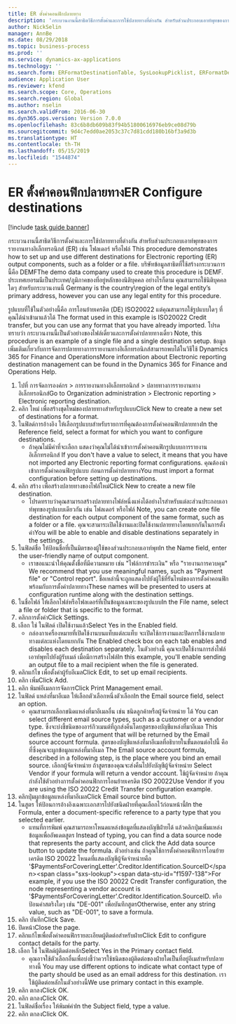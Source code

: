 ```yaml
---
title: ER ตั้งค่าคอนฟิกปลายทาง
description: 'กระบวนงานนี้สาธิตวิธีการตั้งค่าและการใช้ปลายทางที่ต่างกัน สำหรับส่วนประกอบเอาท์พุทของการรายงานทางอิเล็กทรอนิกส์ (ER) เช่น โฟลเดอร์ หรือไฟล์ '
author: NickSelin
manager: AnnBe
ms.date: 08/29/2018
ms.topic: business-process
ms.prod: ''
ms.service: dynamics-ax-applications
ms.technology: ''
ms.search.form: ERFormatDestinationTable, SysLookupPicklist, ERFormatDestinationSettings, ERFormatDestinationEmailSettings, ERExpressionDesignerFormula, SRSPrintDestinationTokens
audience: Application User
ms.reviewer: kfend
ms.search.scope: Core, Operations
ms.search.region: Global
ms.author: nselin
ms.search.validFrom: 2016-06-30
ms.dyn365.ops.version: Version 7.0.0
ms.openlocfilehash: 83c6b8db609b83f94b51800616976eb9ce08d79b
ms.sourcegitcommit: 9d4c7edd0ae2053c37c7d81cdd180b16bf3a9d3b
ms.translationtype: HT
ms.contentlocale: th-TH
ms.lasthandoff: 05/15/2019
ms.locfileid: "1544874"
---
```

# <a name="er-configure-destinations"></a><span data-ttu-id="f1597-103">ER ตั้งค่าคอนฟิกปลายทาง</span><span class="sxs-lookup"><span data-stu-id="f1597-103">ER Configure destinations</span></span>

[!include [task guide banner](../../includes/task-guide-banner.md)]

<span data-ttu-id="f1597-104">กระบวนงานนี้สาธิตวิธีการตั้งค่าและการใช้ปลายทางที่ต่างกัน สำหรับส่วนประกอบเอาท์พุทของการรายงานทางอิเล็กทรอนิกส์ (ER) เช่น โฟลเดอร์ หรือไฟล์ </span><span class="sxs-lookup"><span data-stu-id="f1597-104">This procedure demonstrates how to set up and use different destinations for Electronic reporting (ER) output components, such as a folder or a file.</span></span> <span data-ttu-id="f1597-105">บริษัทข้อมูลสาธิตที่ใช้สร้างกระบวนการนี้คือ DEMF</span><span class="sxs-lookup"><span data-stu-id="f1597-105">The demo data company used to create this procedure is DEMF.</span></span> <span data-ttu-id="f1597-106">ประเทศเยอรมนีเป็นประเทศ/ภูมิภาคของที่อยู่หลักของนิติบุคคล อย่างไรก็ตาม คุณสามารถใช้นิติบุคคลใดๆ สำหรับกระบวนงานนี้ </span><span class="sxs-lookup"><span data-stu-id="f1597-106">Germany is the country\region of the legal entity’s primary address, however you can use any legal entity for this procedure.</span></span> 

<span data-ttu-id="f1597-107">รูปแบบที่ใช้ในตัวอย่างนี้คือ การโอนย้ายเครดิต (DE) ISO20022 แต่คุณสามารถใช้รูปแบบใดๆ ที่คุณได้นำเข้ามาแล้วได้ </span><span class="sxs-lookup"><span data-stu-id="f1597-107">The format used in this example is ISO20022 Credit transfer, but you can use any format that you have already imported.</span></span> <span data-ttu-id="f1597-108">โปรดทราบว่า กระบวนงานนี้เป็นตัวอย่างของไฟล์เดี่ยวและการตั้งค่าปลายทางเดี่ยว </span><span class="sxs-lookup"><span data-stu-id="f1597-108">Note, this procedure is an example of a single file and a single destination setup.</span></span> <span data-ttu-id="f1597-109">ข้อมูลเพิ่มเติมเกี่ยวกับการจัดการปลายทางการรายงานทางอิเล็กทรอนิกส์สามารถพบได้ในวิธีใช้ Dynamics 365 for Finance and Operations</span><span class="sxs-lookup"><span data-stu-id="f1597-109">More information about Electronic reporting destination management can be found in the Dynamics 365 for Finance and Operations Help.</span></span>

1. <span data-ttu-id="f1597-110">ไปที่ การจัดการองค์กร > การรายงานทางอิเล็กทรอนิกส์ > ปลายทางการรายงานทางอิเล็กทรอนิกส์</span><span class="sxs-lookup"><span data-stu-id="f1597-110">Go to Organization administration > Electronic reporting > Electronic reporting destination.</span></span>
2. <span data-ttu-id="f1597-111">คลิก ใหม่ เพื่อสร้างชุดใหม่ของปลายทางสำหรับรูปแบบ</span><span class="sxs-lookup"><span data-stu-id="f1597-111">Click New to create a new set of destinations for a format.</span></span>
3. <span data-ttu-id="f1597-112">ในฟิลด์การอ้างอิง ให้เลือกรูปแบบสำหรับรายการที่คุณต้องการตั้งค่าคอนฟิกปลายทาง</span><span class="sxs-lookup"><span data-stu-id="f1597-112">In the Reference field, select a format for which you want to configure destinations.</span></span>
    * <span data-ttu-id="f1597-113">ถ้าคุณไม่มีค่าที่จะเลือก แสดงว่าคุณไม่ได้นำเข้าการตั้งค่าคอนฟิกรูปแบบการรายงานอิเล็กทรอนิกส์ </span><span class="sxs-lookup"><span data-stu-id="f1597-113">If you don't have a value to select, it means that you have not imported any Electronic reporting format configurations.</span></span> <span data-ttu-id="f1597-114">คุณต้องนำเข้าการตั้งค่าคอนฟิกรูปแบบ ก่อนการตั้งค่าปลายทาง</span><span class="sxs-lookup"><span data-stu-id="f1597-114">You must import a format configuration before setting up destinations.</span></span>  
4. <span data-ttu-id="f1597-115">คลิก สร้าง เพื่อสร้างปลายทางของไฟล์ใหม่</span><span class="sxs-lookup"><span data-stu-id="f1597-115">Click New to create a new file destination.</span></span>
    * <span data-ttu-id="f1597-116">โปรดทราบว่าคุณสามารถสร้างปลายทางไฟล์หนึ่งแห่งได้อย่างไรสำหรับแต่ละส่วนประกอบเอาท์พุทของรูปแบบเดียวกัน เช่น โฟลเดอร์ หรือไฟล์ </span><span class="sxs-lookup"><span data-stu-id="f1597-116">Note, you can create one file destination for each output component of the same format, such as a folder or a file.</span></span> <span data-ttu-id="f1597-117">คุณจะสามาระเปิดใช้งานและปิดใช้งานปลายทางโดยแยกกันในการตั้งค่า</span><span class="sxs-lookup"><span data-stu-id="f1597-117">You will be able to enable and disable destinations separately in the settings.</span></span>  
5. <span data-ttu-id="f1597-118">ในฟิลด์ชื่อ ให้ป้อนชื่อที่เป็นมิตรของผู้ใช้ของส่วนประกอบเอาท์พุท</span><span class="sxs-lookup"><span data-stu-id="f1597-118">In the Name field, enter the user-friendly name of output component.</span></span>
    * <span data-ttu-id="f1597-119">เราขอแนะนำให้คุณตั้งชื่อที่มีความหมาย เช่น "ไฟล์การชำระเงิน" หรือ "รายงานการควบคุม" </span><span class="sxs-lookup"><span data-stu-id="f1597-119">We recommend that you use meaningful names, such as "Payment file" or "Control report".</span></span> <span data-ttu-id="f1597-120">ชื่อเหล่านี้จะถูกแสดงไปยังผู้ใช้ที่รันไทม์ของการตั้งค่าคอนฟิก พร้อมกับการตั้งค่าปลายทาง</span><span class="sxs-lookup"><span data-stu-id="f1597-120">These names will be presented to users at configuration runtime along with the destination settings.</span></span>  
6. <span data-ttu-id="f1597-121">ในชื่อไฟล์ ให้เลือกไฟล์หรือโฟลเดอร์ที่เป็นข้อมูลเฉพาะของรูปแบบ</span><span class="sxs-lookup"><span data-stu-id="f1597-121">In the File name, select a file or folder that is specific to the format.</span></span>
7. <span data-ttu-id="f1597-122">คลิกการตั้งค่า</span><span class="sxs-lookup"><span data-stu-id="f1597-122">Click Settings.</span></span>
8. <span data-ttu-id="f1597-123">เลือก ใช่ ในฟิลด์ เปิดใช้งานแล้ว</span><span class="sxs-lookup"><span data-stu-id="f1597-123">Select Yes in the Enabled field.</span></span>
    * <span data-ttu-id="f1597-124">กล่องกาเครื่องหมายที่เปิดใช้งานบนแท็บแต่ละแท็บ จะเปิดใช้การงานและปิดการใช้งานปลายทางแต่ละแห่งโดยแยกกัน </span><span class="sxs-lookup"><span data-stu-id="f1597-124">The Enabled check box on each tab enables and disables each destination separately.</span></span> <span data-ttu-id="f1597-125">ในตัวอย่างนี้ คุณจะเปิดใช้งานการส่งไฟล์เอาท์พุทไปยังผู้รับเมล์ เมื่อมีการสร้างไฟล์</span><span class="sxs-lookup"><span data-stu-id="f1597-125">In this example, you'll enable sending an output file to a mail recipient when the file is generated.</span></span>  
9. <span data-ttu-id="f1597-126">คลิกแก้ไข เพื่อตั้งค่าผู้รับอีเมล</span><span class="sxs-lookup"><span data-stu-id="f1597-126">Click Edit, to set up email recipients.</span></span>
10. <span data-ttu-id="f1597-127">คลิก เพิ่ม</span><span class="sxs-lookup"><span data-stu-id="f1597-127">Click Add.</span></span>
11. <span data-ttu-id="f1597-128">คลิก พิมพ์อีเมลการจัดการ</span><span class="sxs-lookup"><span data-stu-id="f1597-128">Click Print Management email.</span></span>
12. <span data-ttu-id="f1597-129">ในฟิลด์ แหล่งที่มาอีเมล ให้เลือกตัวเลือกหนึ่งตัวเลือก</span><span class="sxs-lookup"><span data-stu-id="f1597-129">In the Email source  field, select an option.</span></span>
    * <span data-ttu-id="f1597-130">คุณสามารถเลือกชนิดแหล่งที่มาอีเมลอื่น เช่น ชนิดลูกค้าหรือผู้จัดจำหน่าย ได้ </span><span class="sxs-lookup"><span data-stu-id="f1597-130">You can select different email source types, such as a customer or a vendor type.</span></span> <span data-ttu-id="f1597-131">ซึ่งจะบ่งชี้ชนิดของอาร์กิวเมนต์ที่ถูกส่งคืนโดยสูตรของบัญชีแหล่งที่มาอีเมล </span><span class="sxs-lookup"><span data-stu-id="f1597-131">This defines the type of argument that will be returned by the Email source account formula.</span></span> <span data-ttu-id="f1597-132">สูตรของบัญชีแหล่งที่มาอีเมลที่อธิบายในขั้นตอนต่อไปนี้ คือที่ซึ่งคุณจะผูกข้อมูลแหล่งที่มาอีเมล </span><span class="sxs-lookup"><span data-stu-id="f1597-132">The Email source account formula, described in a following step, is the place where you bind an email source.</span></span> <span data-ttu-id="f1597-133">เลือกผู้จัดจำหน่าย ถ้าสูตรของคุณจะส่งคืนไปยังบัญชีผู้จัดจำหน่าย </span><span class="sxs-lookup"><span data-stu-id="f1597-133">Select Vendor if your formula will return a vendor account.</span></span> <span data-ttu-id="f1597-134">ใช้ผู้จัดจำหน่าย ถ้าคุณกำลังใช้ตัวอย่างการตั้งค่าคอนฟิกการโอนย้ายเครดิต ISO 20022</span><span class="sxs-lookup"><span data-stu-id="f1597-134">Use Vendor if you are using the ISO 20022 Credit Transfer configuration example.</span></span>  
13. <span data-ttu-id="f1597-135">คลิกปุ่มผูกข้อมูลแหล่งที่มาอีเมล</span><span class="sxs-lookup"><span data-stu-id="f1597-135">Click Email source bind button.</span></span>
14. <span data-ttu-id="f1597-136">ในสูตร ให้ป้อนการอ้างอิงเฉพาะเอกสารไปยังชนิดฝ่ายที่คุณเลือกไว้ก่อนหน้านี้</span><span class="sxs-lookup"><span data-stu-id="f1597-136">In the Formula, enter a document-specific reference to a party type that you selected earlier.</span></span>
    * <span data-ttu-id="f1597-137">แทนที่การพิมพ์ คุณสามารถหาโหนดแหล่งข้อมูลที่แสดงบัญชีฝ่ายได้ แล้วคลิกปุ่มเพิ่มแหล่งข้อมูลเพื่ออัพเดตสูตร </span><span class="sxs-lookup"><span data-stu-id="f1597-137">Instead of typing, you can find a data source node that represents the party account, and click the Add data source button to update the formula.</span></span> <span data-ttu-id="f1597-138">ตัวอย่างเช่น ถ้าคุณใช้การตั้งค่าคอนฟิกการโอนย้ายเครดิต ISO 20022 โหนดที่แสดงบัญชีผู้จัดจำหน่ายคือ '$PaymentsForCoveringLetter'.Creditor.Identification.SourceID</span><span class="sxs-lookup"><span data-stu-id="f1597-138">For example, if you use the ISO 20022 Credit Transfer configuration, the node representing a vendor account is '$PaymentsForCoveringLetter'.Creditor.Identification.SourceID.</span></span> <span data-ttu-id="f1597-139">หรือ ป้อนค่าสตริงใดๆ เช่น "DE-001" เพื่อบันทึกสูตร</span><span class="sxs-lookup"><span data-stu-id="f1597-139">Otherwise, enter any string value, such as "DE-001", to save a formula.</span></span>  
15. <span data-ttu-id="f1597-140">คลิก บันทึก</span><span class="sxs-lookup"><span data-stu-id="f1597-140">Click Save.</span></span>
16. <span data-ttu-id="f1597-141">ปิดหน้า</span><span class="sxs-lookup"><span data-stu-id="f1597-141">Close the page.</span></span>
17. <span data-ttu-id="f1597-142">คลิกแก้ไขเพื่อตั้งค่าคอนฟิกรายละเอียดผู้ติดต่อสำหรับฝ่าย</span><span class="sxs-lookup"><span data-stu-id="f1597-142">Click Edit to configure contact details for the party.</span></span>
18. <span data-ttu-id="f1597-143">เลือก ใช่ ในฟิลด์ผู้ติดต่อหลัก</span><span class="sxs-lookup"><span data-stu-id="f1597-143">Select Yes in the Primary contact field.</span></span>
    * <span data-ttu-id="f1597-144">คุณอาจใช้ตัวเลือกอื่นเพื่อบ่งชี้ว่าควรใช้ชนิดของผู้ติดต่อของฝ่ายใดเป็นที่อยู่อีเมสำหรับปลายทางนี้ </span><span class="sxs-lookup"><span data-stu-id="f1597-144">You may use different options to indicate what contact type of the party should be used as an email address for this destination.</span></span> <span data-ttu-id="f1597-145">เราใช้ผู้ติดต่อหลักในตัวอย่างนี้</span><span class="sxs-lookup"><span data-stu-id="f1597-145">We use primary contact in this example.</span></span>  
19. <span data-ttu-id="f1597-146">คลิก ตกลง</span><span class="sxs-lookup"><span data-stu-id="f1597-146">Click OK.</span></span>
20. <span data-ttu-id="f1597-147">คลิก ตกลง</span><span class="sxs-lookup"><span data-stu-id="f1597-147">Click OK.</span></span>
21. <span data-ttu-id="f1597-148">ในฟิลด์ชื่อเรื่อง ให้พิมพ์ค่า</span><span class="sxs-lookup"><span data-stu-id="f1597-148">In the Subject field, type a value.</span></span>
22. <span data-ttu-id="f1597-149">คลิก ตกลง</span><span class="sxs-lookup"><span data-stu-id="f1597-149">Click OK.</span></span>

